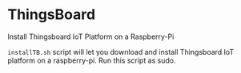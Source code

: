 # ThingsBoard
Install Thingsboard IoT Platform on a Raspberry-Pi

`installTB.sh` script will let you download and install Thingsboard IoT platform on a raspberry-pi. Run this script as sudo.
